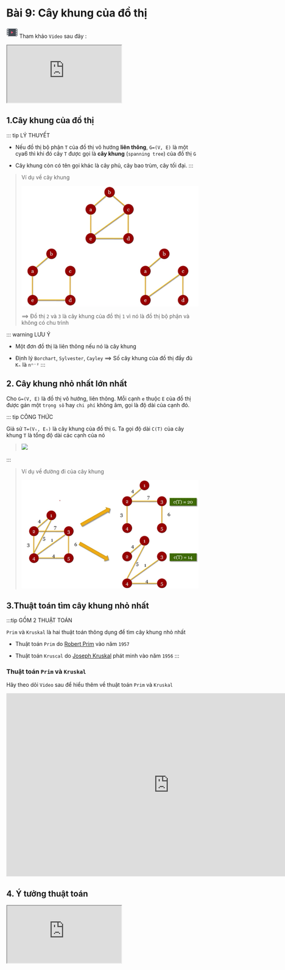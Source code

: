 # Bài 9: Cây khung của đồ thị

<img src="https://raw.githubusercontent.com/Zenfection/Image/master/2021/08/12-16-19-36-icons8-movie_beginning.png" width="30"> Tham khảo `Video` sau đây : 

<div class="videoZen">
  <iframe src="https://drive.google.com/file/d/1LAHjHp0LwTQJ0CKLRK1BfkVbFmKXCNBt/preview"></iframe>
</div>

## 1.Cây khung của đồ thị

::: tip LÝ THUYẾT

- Nếu đồ thị bộ phận `T` của đồ thị vô hướng **liên thông**, `G=(V, E)` là một cya6 thì khi đó cây `T` được gọi là **cây khung** (`spanning tree`) của đồ thị `G`

- Cây khung còn có tên gọi khác là cây phủ, cây bao trùm, cây tối đại.
:::

> Ví dụ về cây khung 
>
> <img src="https://raw.githubusercontent.com/Zenfection/Image/master/2021/10/12-21-03-34-Screenshot%202021-10-12%20210323.png" width="500">
>
> ==> Đồ thị `2` và `3` là cây khung của đồ thị `1` vì nó là đồ thị bộ phận và không có chu trình

::: warning LƯU Ý

- Một đơn đồ thị là liên thông nếu nó là cây khung

- Định lý `Borchart`, `Sylvester`, `Cayley`  ==> Số cây khung của đồ thị đầy đủ `Kₙ` là `nⁿ⁻²`
:::

## 2. Cây khung nhỏ nhất lớn nhất

Cho `G=(V, E)` là đồ thị vô hướng, liên thông. Mỗi cạnh `e` thuộc `E` của đồ thị được gán một `trọng số` hay `chi phí` không âm, gọi là độ dài của cạnh đó.

::: tip CÔNG THỨC

Giả sử `T=(Vₜ, Eₜ)` là cây khung của đồ thị `G`. Ta gọi độ dài `C(T)` của cây khung `T` là tổng độ dài các cạnh của nó  

> <img src="https://render.githubusercontent.com/render/math?math=$c(T)=\sum_{e \in E_{T}} c(e)$" width="150">
:::

> Ví dụ về đường đi của cây khung 
>
> <img src="https://raw.githubusercontent.com/Zenfection/Image/master/2021/10/12-22-09-39-Screenshot%202021-10-12%20220924.png" width="500">

## 3.Thuật toán tìm cây khung nhỏ nhất 

:::tip GỒM 2 THUẬT TOÁN

`Prim` và `Kruskal` là hai thuật toán thông dụng để tìm cây khung nhỏ nhất 

  - Thuật toán `Prim` do [Robert Prim](https://en.wikipedia.org/wiki/Robert_C._Prim) vào năm `1957`

  - Thuật toán `Kruscal` do [Joseph Kruskal](https://en.wikipedia.org/wiki/Joseph_Kruskal) phát minh vào năm `1956`
:::

### Thuật toán `Prim` và `Kruskal`

Hãy theo dõi `Video` sau để hiểu thêm về thuật toán `Prim` và `Kruskal`

<div class="videoZen">
  <iframe width="853" height="480" src="https://www.youtube.com/embed/5-XndRBSwms" title="YouTube video player" frameborder="0" allow="accelerometer; autoplay; clipboard-write; encrypted-media; gyroscope; picture-in-picture" allowfullscreen></iframe>
</div>

## 4. Ý tưởng thuật toán

<div class="videoZen">
  <iframe src="https://drive.google.com/file/d/11FGz6exFzHvgBg46ElymL9UY5YLIXAGY/preview"></iframe>
</div>

<comment/>
